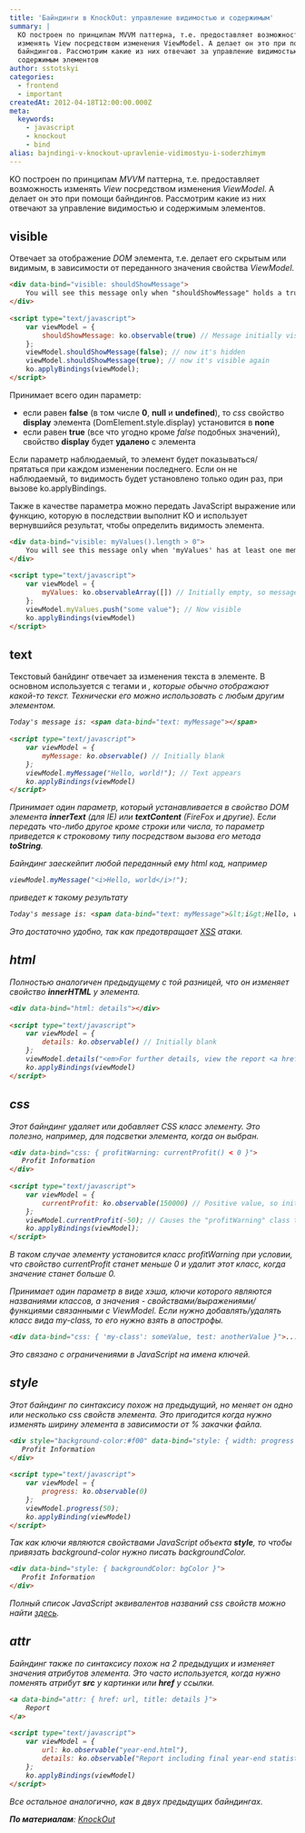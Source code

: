 ```yaml
---
title: 'Байндинги в KnockOut: управление видимостью и содержимым'
summary: |
  KO построен по принципам MVVM паттерна, т.е. предоставляет возможность
  изменять View посредством изменения ViewModel. А делает он это при помощи
  байндингов. Рассмотрим какие из них отвечают за управление видимостью и
  содержимым элементов
author: sstotskyi
categories:
  - frontend
  - important
createdAt: 2012-04-18T12:00:00.000Z
meta:
  keywords:
    - javascript
    - knockout
    - bind
alias: bajndingi-v-knockout-upravlenie-vidimostyu-i-soderzhimym
---
```


KO построен по принципам _MVVM_ паттерна, т.е. предоставляет возможность изменять _View_ посредством изменения _ViewModel_. А делает он это при помощи байндингов. Рассмотрим какие из них отвечают за управление видимостью и содержимым элементов.

## visible

Отвечает за отображение _DOM_ элемента, т.е. делает его скрытым или видимым, в зависимости от переданного значения свойства _ViewModel_.

```html
<div data-bind="visible: shouldShowMessage">
    You will see this message only when "shouldShowMessage" holds a true value.
</div>
 
<script type="text/javascript">
    var viewModel = {
        shouldShowMessage: ko.observable(true) // Message initially visible
    };
    viewModel.shouldShowMessage(false); // now it's hidden
    viewModel.shouldShowMessage(true); // now it's visible again
    ko.applyBindings(viewModel);
</script>
```

Принимает всего один параметр:

*   если равен **false** (в том числе **0**, **null** и **undefined**), то _css_ свойство **display** элемента (DomElement.style.display) установится в **none**
*   если равен **true** (все что угодно кроме _false_ подобных значений), свойство **display** будет **удалено** с элемента

Если параметр наблюдаемый, то элемент будет показываться/прятаться при каждом изменении последнего. Если он не наблюдаемый, то видимость будет установлено только один раз, при вызове ko.applyBindings.

Также в качестве параметра можно передать JavaScript выражение или функцию, которую в последствии выполнит КО и использует вернувшийся результат, чтобы определить видимость элемента.

```html
<div data-bind="visible: myValues().length > 0">
    You will see this message only when 'myValues' has at least one member.
</div>
 
<script type="text/javascript">
    var viewModel = {
        myValues: ko.observableArray([]) // Initially empty, so message hidden
    };
    viewModel.myValues.push("some value"); // Now visible
    ko.applyBindings(viewModel)
</script>
```

## text

Текстовый банйдинг отвечает за изменения текста в элементе. В основном используется с тегами <span> и <em>, которые обычно отображают какой-то текст. Технически его можно использовать с любым другим элементом.

```html
Today's message is: <span data-bind="text: myMessage"></span>
 
<script type="text/javascript">
    var viewModel = {
        myMessage: ko.observable() // Initially blank
    };
    viewModel.myMessage("Hello, world!"); // Text appears
    ko.applyBindings(viewModel)
</script>
```

Принимает один параметр, который устанавливается в свойство _DOM_ элемента **innerText** (для _IE_) или **textContent** (_FireFox_ и другие). Если передать что-либо другое кроме строки или числа, то параметр приведется к строковому типу посредством вызова его метода **toString**.

Байндинг заескейпит любой переданный ему _html_ код, например

```javascript
viewModel.myMessage("<i>Hello, world</i>!");
```

приведет к такому результату

```html
Today's message is: <span data-bind="text: myMessage">&lt;i&gt;Hello, world&lt;i&gt;!</span>
```

Это достаточно удобно, так как предотвращает [XSS](http://ru.wikipedia.org/wiki/%D0%9C%D0%B5%D0%B6%D1%81%D0%B0%D0%B9%D1%82%D0%BE%D0%B2%D1%8B%D0%B9_%D1%81%D0%BA%D1%80%D0%B8%D0%BF%D1%82%D0%B8%D0%BD%D0%B3) атаки.

## html

Полностью аналогичен предыдущему с той разницей, что он изменяет свойство **innerHTML** у элемента.

```html
<div data-bind="html: details"></div>
 
<script type="text/javascript">
    var viewModel = {
        details: ko.observable() // Initially blank
    };
    viewModel.details("<em>For further details, view the report <a href='report.html'>here</a>.</em>");
    ko.applyBindings(viewModel)
</script>
```

## css

Этот байндинг удаляет или добавляет _CSS_ класс элементу. Это полезно, например, для подсветки элемента, когда он выбран.

```html
<div data-bind="css: { profitWarning: currentProfit() < 0 }">
   Profit Information
</div>
 
<script type="text/javascript">
    var viewModel = {
        currentProfit: ko.observable(150000) // Positive value, so initially we don't apply the "profitWarning" class
    };
    viewModel.currentProfit(-50); // Causes the "profitWarning" class to be applied
    ko.applyBindings(viewModel);
</script>
```

В таком случае элементу установится класс profitWarning при условии, что свойство currentProfit станет меньше 0 и удалит этот класс, когда значение станет больше 0.

Принимает один параметр в виде хэша, ключи которого являются названиями классов, а значения - свойствами/выражениями/функциями связанными с _ViewModel_. Если нужно добавлять/удалять класс вида my-class, то его нужно взять в апострофы.

```html
<div data-bind="css: { 'my-class': someValue, test: anotherValue }">...</div>
```

Это связано с ограничениями в _JavaScript_ на имена ключей.

## style

Этот байндинг по синтаксису похож на предыдущий, но меняет он одно или несколько _css_ свойств элемента. Это пригодится когда нужно изменять ширину элемента в зависимости от % закачки файла.

```html
<div style="background-color:#f00" data-bind="style: { width: progress + '%' }">
   Profit Information
</div>
 
<script type="text/javascript">
    var viewModel = {
        progress: ko.observable(0)
    };
    viewModel.progress(50);
    ko.applyBinding(viewModel)
</script>
```

Так как ключи являются свойствами _JavaScript_ объекта **style**, то чтобы привязать background-color нужно писать backgroundColor.

```html
<div data-bind="style: { backgroundColor: bgColor }">
   Profit Information
</div>
```

Полный список _JavaScript_ эквивалентов названий _css_ свойств можно найти [здесь](http://www.comptechdoc.org/independent/web/cgi/javamanual/javastyle.html).

## attr

Байндинг также по синтаксису похож на 2 предыдущих и изменяет значения атрибутов элемента. Это часто используется, когда нужно поменять атрибут **src** у картинки или **href** у ссылки.

```html
<a data-bind="attr: { href: url, title: details }">
    Report
</a>
 
<script type="text/javascript">
    var viewModel = {
        url: ko.observable("year-end.html"),
        details: ko.observable("Report including final year-end statistics")
    };
    ko.applyBindings(viewModel)
</script>
```

Все остальное аналогично, как в двух предыдущих байндингах.

**По материалам**: [KnockOut](http://knockoutjs.com/documentation/visible-binding.html)